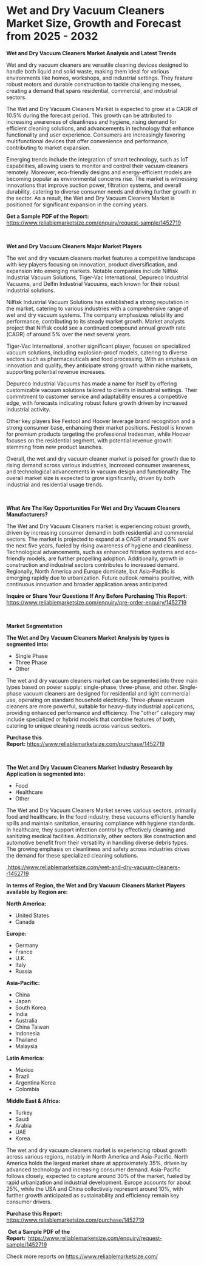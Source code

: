 <p><h1>Wet and Dry Vacuum Cleaners Market Size, Growth and Forecast from 2025 - 2032</h1></p><p><strong>Wet and Dry Vacuum Cleaners Market Analysis and Latest Trends</strong></p>
<p><p>Wet and dry vacuum cleaners are versatile cleaning devices designed to handle both liquid and solid waste, making them ideal for various environments like homes, workshops, and industrial settings. They feature robust motors and durable construction to tackle challenging messes, creating a demand that spans residential, commercial, and industrial sectors.</p><p>The Wet and Dry Vacuum Cleaners Market is expected to grow at a CAGR of 10.5% during the forecast period. This growth can be attributed to increasing awareness of cleanliness and hygiene, rising demand for efficient cleaning solutions, and advancements in technology that enhance functionality and user experience. Consumers are increasingly favoring multifunctional devices that offer convenience and performance, contributing to market expansion.</p><p>Emerging trends include the integration of smart technology, such as IoT capabilities, allowing users to monitor and control their vacuum cleaners remotely. Moreover, eco-friendly designs and energy-efficient models are becoming popular as environmental concerns rise. The market is witnessing innovations that improve suction power, filtration systems, and overall durability, catering to diverse consumer needs and driving further growth in the sector. As a result, the Wet and Dry Vacuum Cleaners Market is positioned for significant expansion in the coming years.</p></p>
<p><strong>Get a Sample PDF of the Report:&nbsp;</strong> <a href="https://www.reliablemarketsize.com/enquiry/request-sample/1452719?utm_campaign=2769&utm_medium=2&utm_source=Github&utm_content=ia&utm_term=11042025&utm_id=wet-and-dry-vacuum-cleaners">https://www.reliablemarketsize.com/enquiry/request-sample/1452719</a></p>
<p>&nbsp;</p>
<p><strong>Wet and Dry Vacuum Cleaners Major Market Players</strong></p>
<p><p>The wet and dry vacuum cleaners market features a competitive landscape with key players focusing on innovation, product diversification, and expansion into emerging markets. Notable companies include Nilfisk Industrial Vacuum Solutions, Tiger-Vac International, Depureco Industrial Vacuums, and Delfin Industrial Vacuums, each known for their robust industrial solutions.</p><p>Nilfisk Industrial Vacuum Solutions has established a strong reputation in the market, catering to various industries with a comprehensive range of wet and dry vacuum systems. The company emphasizes reliability and performance, contributing to its steady market growth. Market analysts project that Nilfisk could see a continued compound annual growth rate (CAGR) of around 5% over the next several years.</p><p>Tiger-Vac International, another significant player, focuses on specialized vacuum solutions, including explosion-proof models, catering to diverse sectors such as pharmaceuticals and food processing. With an emphasis on innovation and quality, they anticipate strong growth within niche markets, supporting potential revenue increases.</p><p>Depureco Industrial Vacuums has made a name for itself by offering customizable vacuum solutions tailored to clients in industrial settings. Their commitment to customer service and adaptability ensures a competitive edge, with forecasts indicating robust future growth driven by increased industrial activity.</p><p>Other key players like Festool and Hoover leverage brand recognition and a strong consumer base, enhancing their market positions. Festool is known for premium products targeting the professional tradesman, while Hoover focuses on the residential segment, with potential revenue growth stemming from new product launches.</p><p>Overall, the wet and dry vacuum cleaner market is poised for growth due to rising demand across various industries, increased consumer awareness, and technological advancements in vacuum design and functionality. The overall market size is expected to grow significantly, driven by both industrial and residential usage trends.</p></p>
<p>&nbsp;</p>
<p><strong>What Are The Key Opportunities For Wet and Dry Vacuum Cleaners Manufacturers?</strong></p>
<p><p>The Wet and Dry Vacuum Cleaners market is experiencing robust growth, driven by increasing consumer demand in both residential and commercial sectors. The market is projected to expand at a CAGR of around 5% over the next five years, fueled by rising awareness of hygiene and cleanliness. Technological advancements, such as enhanced filtration systems and eco-friendly models, are further propelling adoption. Additionally, growth in construction and industrial sectors contributes to increased demand. Regionally, North America and Europe dominate, but Asia-Pacific is emerging rapidly due to urbanization. Future outlook remains positive, with continuous innovation and broader application areas anticipated.</p></p>
<p><strong>Inquire or Share Your Questions If Any Before Purchasing This Report:</strong> <a href="https://www.reliablemarketsize.com/enquiry/pre-order-enquiry/1452719?utm_campaign=2769&utm_medium=2&utm_source=Github&utm_content=ia&utm_term=11042025&utm_id=wet-and-dry-vacuum-cleaners">https://www.reliablemarketsize.com/enquiry/pre-order-enquiry/1452719</a></p>
<p>&nbsp;</p>
<p><strong>Market Segmentation</strong></p>
<p><strong>The Wet and Dry Vacuum Cleaners Market Analysis by types is segmented into:</strong></p>
<p><ul><li>Single Phase</li><li>Three Phase</li><li>Other</li></ul></p>
<p><p>The wet and dry vacuum cleaners market can be segmented into three main types based on power supply: single-phase, three-phase, and other. Single-phase vacuum cleaners are designed for residential and light commercial use, operating on standard household electricity. Three-phase vacuum cleaners are more powerful, suitable for heavy-duty industrial applications, providing enhanced performance and efficiency. The "other" category may include specialized or hybrid models that combine features of both, catering to unique cleaning needs across various sectors.</p></p>
<p><strong>Purchase this Report:&nbsp;</strong><a href="https://www.reliablemarketsize.com/purchase/1452719?utm_campaign=2769&utm_medium=2&utm_source=Github&utm_content=ia&utm_term=11042025&utm_id=wet-and-dry-vacuum-cleaners">https://www.reliablemarketsize.com/purchase/1452719</a></p>
<p>&nbsp;</p>
<p><strong>The Wet and Dry Vacuum Cleaners Market Industry Research by Application is segmented into:</strong></p>
<p><ul><li>Food</li><li>Healthcare</li><li>Other</li></ul></p>
<p><p>The Wet and Dry Vacuum Cleaners Market serves various sectors, primarily food and healthcare. In the food industry, these vacuums efficiently handle spills and maintain sanitation, ensuring compliance with hygiene standards. In healthcare, they support infection control by effectively cleaning and sanitizing medical facilities. Additionally, other sectors like construction and automotive benefit from their versatility in handling diverse debris types. The growing emphasis on cleanliness and safety across industries drives the demand for these specialized cleaning solutions.</p></p>
<p><a href="https://www.reliablemarketsize.com/wet-and-dry-vacuum-cleaners-r1452719?utm_campaign=2769&utm_medium=2&utm_source=Github&utm_content=ia&utm_term=11042025&utm_id=wet-and-dry-vacuum-cleaners">&nbsp;https://www.reliablemarketsize.com/wet-and-dry-vacuum-cleaners-r1452719</a></p>
<p><strong>In terms of Region, the Wet and Dry Vacuum Cleaners Market Players available by Region are:</strong></p>
<p>
    <p> <strong> North America: </strong>
        <ul>
            <li>United States</li>
            <li>Canada</li>
        </ul>
        </p> 
    <p> <strong> Europe: </strong>
        <ul>
            <li>Germany</li>
            <li>France</li>
            <li>U.K.</li>
            <li>Italy</li>
            <li>Russia</li>
        </ul>
        </p> 
    <p> <strong> Asia-Pacific: </strong>
        <ul>
            <li>China</li>
            <li>Japan</li>
            <li>South Korea</li>
            <li>India</li>
            <li>Australia</li>
            <li>China Taiwan</li>
            <li>Indonesia</li>
            <li>Thailand</li>
            <li>Malaysia</li>
        </ul>
        </p> 
    <p> <strong> Latin America: </strong>
        <ul>
            <li>Mexico</li>
            <li>Brazil</li>
            <li>Argentina Korea</li>
            <li>Colombia</li>
        </ul>
        </p> 
    <p> <strong> Middle East & Africa: </strong>
        <ul>
            <li>Turkey</li>
            <li>Saudi</li>
            <li>Arabia</li>
            <li>UAE</li>
            <li>Korea</li>
        </ul>
    </p>
    </p>
<p><p>The wet and dry vacuum cleaners market is experiencing robust growth across various regions, notably in North America and Asia-Pacific. North America holds the largest market share at approximately 35%, driven by advanced technology and increasing consumer demand. Asia-Pacific follows closely, expected to capture around 30% of the market, fueled by rapid urbanization and industrial development. Europe accounts for about 25%, while the USA and China collectively represent around 10%, with further growth anticipated as sustainability and efficiency remain key consumer drivers.</p></p>
<p><strong>Purchase this Report: </strong><a href="https://www.reliablemarketsize.com/purchase/1452719?utm_campaign=2769&utm_medium=2&utm_source=Github&utm_content=ia&utm_term=11042025&utm_id=wet-and-dry-vacuum-cleaners">https://www.reliablemarketsize.com/purchase/1452719</a></p>
<p>&nbsp;<strong>Get a Sample PDF of the Report:&nbsp;&nbsp;</strong><a href="https://www.reliablemarketsize.com/enquiry/request-sample/1452719?utm_campaign=2769&utm_medium=2&utm_source=Github&utm_content=ia&utm_term=11042025&utm_id=wet-and-dry-vacuum-cleaners">https://www.reliablemarketsize.com/enquiry/request-sample/1452719</a></p>
<p><strong></strong></p>
<p>Check more reports on <a href="https://www.reliablemarketsize.com/?utm_campaign=2769&utm_medium=2&utm_source=Github&utm_content=ia&utm_term=11042025&utm_id=wet-and-dry-vacuum-cleaners">https://www.reliablemarketsize.com/</a></p>